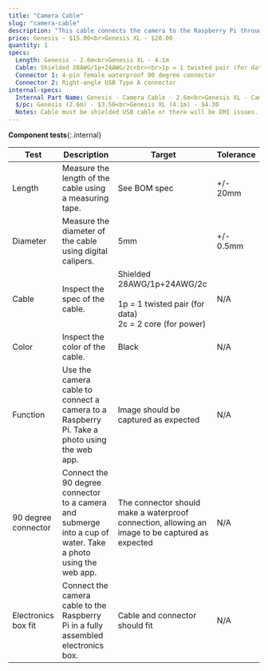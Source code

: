 ```yaml
---
title: "Camera Cable"
slug: "camera-cable"
description: "This cable connects the camera to the Raspberry Pi through the y-axis cable carrier."
price: Genesis - $15.00<br>Genesis XL - $20.00
quantity: 1
specs:
  Length: Genesis - 2.6m<br>Genesis XL - 4.1m
  Cable: Shielded 28AWG/1p+24AWG/2c<br><br>1p = 1 twisted pair (for data)<br>2c = 2 core (for power)
  Connector 1: 4-pin female waterproof 90 degree connector
  Connector 2: Right-angle USB Type A connector
internal-specs:
  Internal Part Name: Genesis - Camera Cable - 2.6m<br>Genesis XL - Camera Cable - 4.1m
  $/pc: Genesis (2.6m) - $3.50<br>Genesis XL (4.1m) - $4.30
  Notes: Cable must be shielded USB cable or there will be EMI issues.
---
```


**Component tests**{:.internal}

|Test         |Description  |Target       |Tolerance    |
|-------------|-------------|-------------|-------------|
|Length       |Measure the length of the cable using a measuring tape.|See BOM spec|+/- 20mm
|Diameter     |Measure the diameter of the cable using digital calipers.|5mm|+/- 0.5mm
|Cable        |Inspect the spec of the cable.|Shielded 28AWG/1p+24AWG/2c<br><br>1p = 1 twisted pair (for data)<br>2c = 2 core (for power)|N/A
|Color        |Inspect the color of the cable.|Black|N/A
|Function     |Use the camera cable to connect a camera to a Raspberry Pi. Take a photo using the web app.|Image should be captured as expected|N/A
|90 degree connector|Connect the 90 degree connector to a camera and submerge into a cup of water. Take a photo using the web app.|The connector should make a waterproof connection, allowing an image to be captured as expected|N/A
|Electronics box fit|Connect the camera cable to the Raspberry Pi in a fully assembled electronics box.|Cable and connector should fit|N/A
